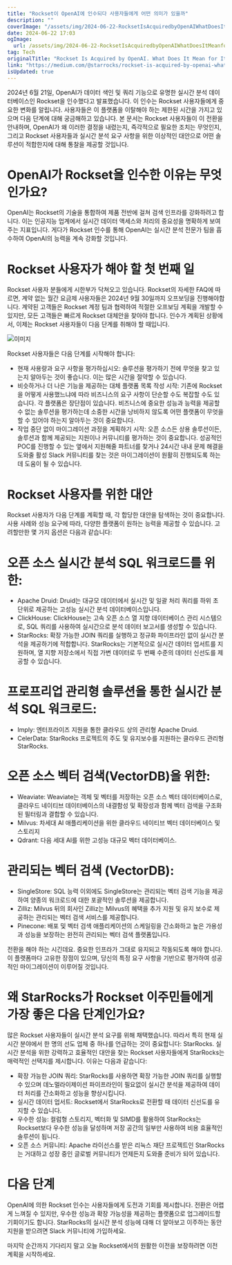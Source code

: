 ```yaml
---
title: "Rockset이 OpenAI에 인수되다 사용자들에게 어떤 의미가 있을까"
description: ""
coverImage: "/assets/img/2024-06-22-RocksetIsAcquiredbyOpenAIWhatDoesItMeanforItsUsers_0.png"
date: 2024-06-22 17:03
ogImage: 
  url: /assets/img/2024-06-22-RocksetIsAcquiredbyOpenAIWhatDoesItMeanforItsUsers_0.png
tag: Tech
originalTitle: "Rockset Is Acquired by OpenAI. What Does It Mean for Its Users?"
link: "https://medium.com/@starrocks/rockset-is-acquired-by-openai-what-does-it-mean-for-its-users-3fa9561979d2"
isUpdated: true
---
```






2024년 6월 21일, OpenAI가 데이터 색인 및 쿼리 기능으로 유명한 실시간 분석 데이터베이스인 Rockset을 인수했다고 발표했습니다. 이 인수는 Rockset 사용자들에게 중요한 변화를 알립니다. 사용자들은 이 플랫폼을 이탈해야 하는 제한된 시간을 가지고 있으며 다음 단계에 대해 궁금해하고 있습니다. 본 문서는 Rockset 사용자들이 이 전환을 안내하며, OpenAI가 왜 이러한 결정을 내렸는지, 즉각적으로 필요한 조치는 무엇인지, 그리고 Rockset 사용자들과 실시간 분석 요구 사항을 위한 이상적인 대안으로 어떤 솔루션이 적합한지에 대해 통찰을 제공할 것입니다.

# OpenAI가 Rockset을 인수한 이유는 무엇인가요?

OpenAI는 Rockset의 기술을 통합하여 제품 전반에 걸쳐 검색 인프라를 강화하려고 합니다. 이는 인공지능 업계에서 실시간 데이터 액세스와 처리의 중요성을 명확하게 보여 주는 지표입니다. 게다가 Rockset 인수를 통해 OpenAI는 실시간 분석 전문가 팀을 흡수하여 OpenAI의 능력을 계속 강화할 것입니다.

# Rockset 사용자가 해야 할 첫 번째 일

<div class="content-ad"></div>

Rockset 사용자 분들에게 시한부가 닥쳐오고 있습니다. Rockset의 자세한 FAQ에 따르면, 계약 없는 월간 요금제 사용자들은 2024년 9월 30일까지 오프보딩을 진행해야합니다. 계약된 고객들은 Rockset 계정 팀과 협력하여 적절한 오프보딩 계획을 개발할 수 있지만, 모든 고객들은 빠르게 Rockset 대체안을 찾아야 합니다. 인수가 계획된 상황에서, 이제는 Rockset 사용자들이 다음 단계를 취해야 할 때입니다.

![이미지](/assets/img/2024-06-22-RocksetIsAcquiredbyOpenAIWhatDoesItMeanforItsUsers_0.png)

Rockset 사용자들은 다음 단계를 시작해야 합니다:

- 현재 사용량과 요구 사항을 평가하십시오: 솔루션을 평가하기 전에 무엇을 찾고 있는지 알아두는 것이 좋습니다. 이는 많은 시간을 절약할 수 있습니다.
- 비슷하거나 더 나은 기능을 제공하는 대체 플랫폼 목록 작성 시작: 기존에 Rockset을 어떻게 사용했느냐에 따라 비즈니스의 요구 사항이 단순할 수도 복잡할 수도 있습니다. 각 플랫폼은 장단점이 있습니다. 비즈니스에 중요한 성능과 능력을 제공할 수 없는 솔루션을 평가하는데 소중한 시간을 낭비하지 않도록 어떤 플랫폼이 무엇을 할 수 있어야 하는지 알아두는 것이 중요합니다.
- 작업 중단 없이 마이그레이션 과정을 계획하기 시작: 오픈 소스든 상용 솔루션이든, 솔루션과 함께 제공되는 지원이나 커뮤니티를 평가하는 것이 중요합니다. 성공적인 POC를 진행할 수 있는 옆에서 지원해줄 파트너를 찾거나 24시간 내내 문제 해결을 도와줄 활성 Slack 커뮤니티를 찾는 것은 마이그레이션이 원활히 진행되도록 하는 데 도움이 될 수 있습니다.

<div class="content-ad"></div>

# Rockset 사용자를 위한 대안

Rockset 사용자가 다음 단계를 계획할 때, 각 합당한 대안을 탐색하는 것이 중요합니다. 사용 사례와 성능 요구에 따라, 다양한 플랫폼이 원하는 능력을 제공할 수 있습니다. 고려할만한 몇 가지 옵션은 다음과 같습니다:

# 오픈 소스 실시간 분석 SQL 워크로드를 위한:

- Apache Druid: Druid는 대규모 데이터에서 실시간 및 일괄 처리 쿼리를 하위 초 단위로 제공하는 고성능 실시간 분석 데이터베이스입니다.
- ClickHouse: ClickHouse는 고속 오픈 소스 열 지향 데이터베이스 관리 시스템으로, SQL 쿼리를 사용하여 실시간으로 분석 데이터 보고서를 생성할 수 있습니다.
- StarRocks: 확장 가능한 JOIN 쿼리를 실행하고 정규화 파이프라인 없이 실시간 분석을 제공하기에 적합합니다. StarRocks는 기본적으로 실시간 데이터 업서트를 지원하며, 열 지향 저장소에서 직접 가변 데이터로 두 번째 수준의 데이터 신선도를 제공할 수 있습니다.

<div class="content-ad"></div>

# 프로프리업 관리형 솔루션을 통한 실시간 분석 SQL 워크로드:

- Imply: 엔터프라이즈 지원을 통한 클라우드 상의 관리형 Apache Druid.
- CelerData: StarRocks 프로젝트의 주도 및 유지보수를 지원하는 클라우드 관리형 StarRocks.

# 오픈 소스 벡터 검색(VectorDB)을 위한:

- Weaviate: Weaviate는 객체 및 벡터를 저장하는 오픈 소스 벡터 데이터베이스로, 클라우드 네이티브 데이터베이스의 내결함성 및 확장성과 함께 벡터 검색을 구조화된 필터링과 결합할 수 있습니다.
- Milvus: 차세대 AI 애플리케이션을 위한 클라우드 네이티브 벡터 데이터베이스 및 스토리지
- Qdrant: 다음 세대 AI를 위한 고성능 대규모 벡터 데이터베이스.

<div class="content-ad"></div>

# 관리되는 벡터 검색 (VectorDB):

- SingleStore: SQL 능력 이외에도 SingleStore는 관리되는 벡터 검색 기능을 제공하여 양종의 워크로드에 대한 포괄적인 솔루션을 제공합니다.
- Zilliz: Milvus 뒤의 회사인 Zilliz는 Milvus의 혜택을 추가 지원 및 유지 보수로 제공하는 관리되는 벡터 검색 서비스를 제공합니다.
- Pinecone: 배포 및 벡터 검색 애플리케이션의 스케일링을 간소화하고 높은 가용성과 성능을 보장하는 완전히 관리되는 벡터 검색 플랫폼입니다.

전환을 해야 하는 시긴데요. 중요한 인프라가 그대로 유지되고 작동되도록 해야 합니다. 이 플랫폼마다 고유한 장점이 있으며, 당신의 특정 요구 사항을 기반으로 평가하여 성공적인 마이그레이션이 이루어질 것입니다.

# 왜 StarRocks가 Rockset 이주민들에게 가장 좋은 다음 단계인가요?

<div class="content-ad"></div>

많은 Rockset 사용자들이 실시간 분석 요구를 위해 채택했습니다. 따라서 특히 현재 실시간 분야에서 한 명의 선도 업체 중 하나를 언급하는 것이 중요합니다: StarRocks. 실시간 분석을 위한 강력하고 효율적인 대안을 찾는 Rockset 사용자들에게 StarRocks는 매력적인 선택지를 제시합니다. 이유는 다음과 같습니다:

- 확장 가능한 JOIN 쿼리: StarRocks를 사용하면 확장 가능한 JOIN 쿼리를 실행할 수 있으며 데노멀라이제이션 파이프라인이 필요없이 실시간 분석을 제공하여 데이터 처리를 간소화하고 성능을 향상시킵니다.
- 실시간 데이터 업서트: Rockset에서 StarRocks로 전환할 때 데이터 신선도를 유지할 수 있습니다.
- 우수한 성능: 컬럼형 스토리지, 벡터화 및 SIMD를 활용하여 StarRocks는 Rockset보다 우수한 성능을 달성하며 저장 공간의 일부만 사용하여 비용 효율적인 솔루션이 됩니다.
- 오픈 소스 커뮤니티: Apache 라이선스를 받은 리눅스 재단 프로젝트인 StarRocks는 거대하고 성장 중인 글로벌 커뮤니티가 언제든지 도와줄 준비가 되어 있습니다.

# 다음 단계

OpenAI에 의한 Rockset 인수는 사용자들에게 도전과 기회를 제시합니다. 전환은 어렵게 느껴질 수 있지만, 우수한 성능과 확장 가능성을 제공하는 플랫폼으로 업그레이드할 기회이기도 합니다. StarRocks의 실시간 분석 성능에 대해 더 알아보고 이주하는 동안 지원을 받으려면 Slack 커뮤니티에 가입하세요.

<div class="content-ad"></div>

마지막 순간까지 기다리지 말고 오늘 Rockset에서의 원활한 이전을 보장하려면 이전 계획을 시작하세요.